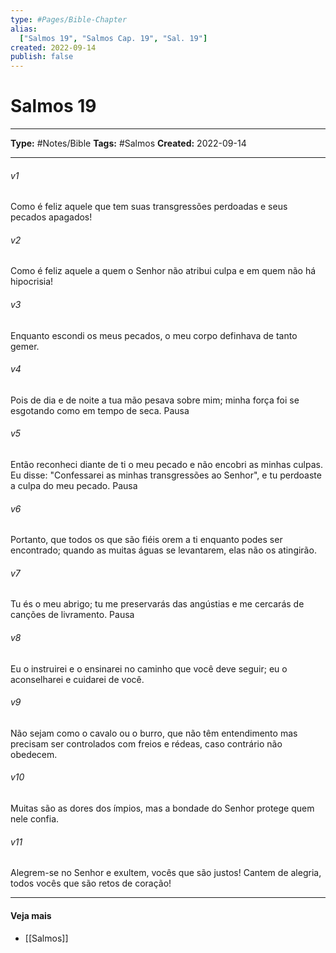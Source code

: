 ```yaml
---
type: #Pages/Bible-Chapter
alias:
  ["Salmos 19", "Salmos Cap. 19", "Sal. 19"]
created: 2022-09-14
publish: false
---
```


# Salmos 19

---

**Type:** #Notes/Bible
**Tags:** #Salmos
**Created:** 2022-09-14

---

###### v1
Como é feliz aquele que tem suas transgressões perdoadas e seus pecados apagados!
###### v2
Como é feliz aquele a quem o Senhor não atribui culpa e em quem não há hipocrisia!
###### v3
Enquanto escondi os meus pecados, o meu corpo definhava de tanto gemer.
###### v4
Pois de dia e de noite a tua mão pesava sobre mim; minha força foi se esgotando como em tempo de seca. Pausa
###### v5
Então reconheci diante de ti o meu pecado e não encobri as minhas culpas. Eu disse: "Confessarei as minhas transgressões ao Senhor", e tu perdoaste a culpa do meu pecado. Pausa
###### v6
Portanto, que todos os que são fiéis orem a ti enquanto podes ser encontrado; quando as muitas águas se levantarem, elas não os atingirão.
###### v7
Tu és o meu abrigo; tu me preservarás das angústias e me cercarás de canções de livramento. Pausa
###### v8
Eu o instruirei e o ensinarei no caminho que você deve seguir; eu o aconselharei e cuidarei de você.
###### v9
Não sejam como o cavalo ou o burro, que não têm entendimento mas precisam ser controlados com freios e rédeas, caso contrário não obedecem.
###### v10
Muitas são as dores dos ímpios, mas a bondade do Senhor protege quem nele confia.
###### v11
Alegrem-se no Senhor e exultem, vocês que são justos! Cantem de alegria, todos vocês que são retos de coração!


---

#### Veja mais

- [[Salmos]]
